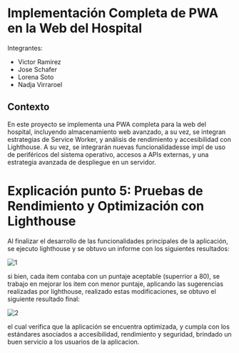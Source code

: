 # Implementación Completa de PWA en la Web del Hospital

Integrantes: 
- Victor Ramirez
- Jose Schafer
- Lorena Soto
- Nadja Virraroel
  
## Contexto 
En este proyecto se implementa una PWA completa para la web del hospital, incluyendo almacenamiento web avanzado, a su vez, se integran estrategias de Service Worker, y análisis de rendimiento y accesibilidad con Lighthouse. A su vez, se integrarán nuevas funcionalidadesse impl de uso de periféricos del sistema operativo, accesos a APIs externas, y una estrategia avanzada de despliegue en un servidor.

# Explicación punto 5: Pruebas de Rendimiento y Optimización con Lighthouse
Al finalizar el desarrollo de las funcionalidades principales de la aplicación, se ejecuto lighthouse y se obtuvo un informe con los siguientes resultados: 

![1](https://github.com/user-attachments/assets/51487f05-ba9c-45f6-835a-80ce5a675c1b)

si bien, cada item contaba con un puntaje aceptable (superrior a 80), se trabajo en mejorar los item con menor puntaje, aplicando las sugerencias realizadas por lighthouse, realizado estas modificaciones, se obtuvo el siguiente resultado final: 

![2](https://github.com/user-attachments/assets/ddef273f-5472-4811-81da-32f2cf2f6b3d)

el cual verifica que la aplicación se encuentra optimizada, y cumpla con los estándares asociados a accesibilidad, rendimiento y seguridad, brindado un buen servicio a los usuarios de la aplicacion.

